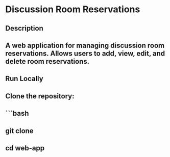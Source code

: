 # Discussion Room Reservations

## Description
## A web application for managing discussion room reservations. Allows users to add, view, edit, and delete room reservations.

## Run Locally
## Clone the repository:
   ## ```bash
   ## git clone <repository-url>
   ## cd web-app
